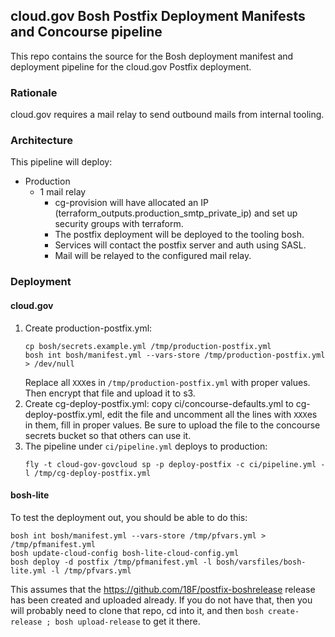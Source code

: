## cloud.gov Bosh Postfix Deployment Manifests and Concourse pipeline

This repo contains the source for the Bosh deployment manifest and deployment pipeline for the cloud.gov Postfix deployment.

### Rationale
cloud.gov requires a mail relay to send outbound mails from internal tooling.

### Architecture
This pipeline will deploy:
* Production
  * 1 mail relay
    * cg-provision will have allocated an IP (terraform_outputs.production_smtp_private_ip) and set up security groups with terraform.
    * The postfix deployment will be deployed to the tooling bosh. 
    * Services will contact the postfix server and auth using SASL.
    * Mail will be relayed to the configured mail relay.

### Deployment
#### cloud.gov

1. Create production-postfix.yml:
   ```
   cp bosh/secrets.example.yml /tmp/production-postfix.yml
   bosh int bosh/manifest.yml --vars-store /tmp/production-postfix.yml > /dev/null
   ```
   Replace all `XXX`es in `/tmp/production-postfix.yml` with proper values.  Then encrypt that file and upload it to s3.
1. Create cg-deploy-postfix.yml:
   copy ci/concourse-defaults.yml to cg-deploy-postfix.yml, edit the file and uncomment all the lines with `XXX`es in them, fill in proper values.  Be sure to upload the file to the concourse secrets bucket so that others can use it.
1. The pipeline under `ci/pipeline.yml` deploys to production:
   ```
   fly -t cloud-gov-govcloud sp -p deploy-postfix -c ci/pipeline.yml -l /tmp/cg-deploy-postfix.yml
   ```

#### bosh-lite

To test the deployment out, you should be able to do this:
```
bosh int bosh/manifest.yml --vars-store /tmp/pfvars.yml > /tmp/pfmanifest.yml
bosh update-cloud-config bosh-lite-cloud-config.yml
bosh deploy -d postfix /tmp/pfmanifest.yml -l bosh/varsfiles/bosh-lite.yml -l /tmp/pfvars.yml
```
This assumes that the https://github.com/18F/postfix-boshrelease release has been created and uploaded already.  If you do not have that, then you will probably need to clone that repo, cd into it, and then `bosh create-release ; bosh upload-release` to get it there.
